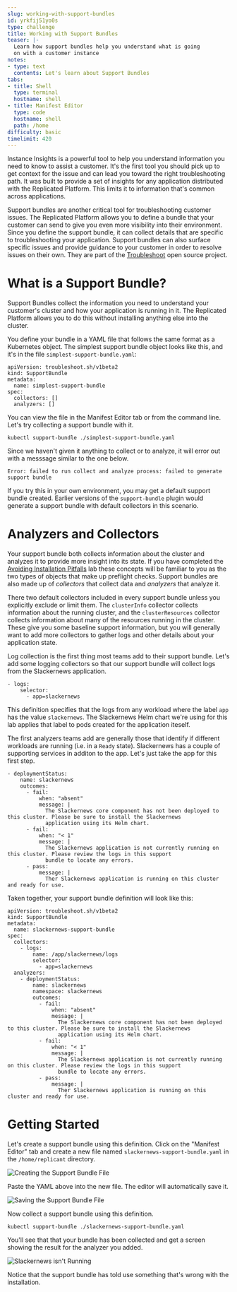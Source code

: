 ```yaml
---
slug: working-with-support-bundles
id: yrkfij51yo0s
type: challenge
title: Working with Support Bundles
teaser: |-
  Learn how support bundles help you understand what is going
  on with a customer instance
notes:
- type: text
  contents: Let's learn about Support Bundles
tabs:
- title: Shell
  type: terminal
  hostname: shell
- title: Manifest Editor
  type: code
  hostname: shell
  path: /home
difficulty: basic
timelimit: 420
---
```


Instance Insights is a powerful tool to help you understand information you
need to know to assist a customer. It's the first tool you should pick up to
get context for the issue and can lead you toward the right troubleshooting
path. It was built to provide a set of insights for any application distributed
with the Replicated Platform. This limits it to information that's common
across applications.

Support bundles are another critical tool for troubleshooting customer issues.
The Replicated Platform allows you to define a bundle that your customer can
send to give you even more visibility into their environment. Since you define
the support bundle, it can collect details that are specific to troubleshooting
your application. Support bundles can also surface specific issues and provide
guidance to your customer in order to resolve issues on their own. They are part
of the [Troubleshoot](https://troubleshoot.sh) open source project.

What is a Support Bundle?
=========================

Support Bundles collect the information you need to understand your customer's
cluster and how your application is running in it. The Replicated Platform
allows you to do this without installing anything else into the cluster.

You define your bundle in a YAML file that follows the same format as a
Kubernetes object. The simplest support bundle object looks like this, and it's
in the file `simplest-support-bundle.yaml`:

```
apiVersion: troubleshoot.sh/v1beta2
kind: SupportBundle
metadata:
  name: simplest-support-bundle
spec:
  collectors: []
  analyzers: []
```

You can view the file in the Manifest Editor tab or from the command line.
Let's try collecting a support bundle with it.

```
kubectl support-bundle ./simplest-support-bundle.yaml
```

Since we haven't given it anything to collect or to analyze, it will error out
with a messsage similar to the one below.

```
Error: failed to run collect and analyze process: failed to generate support bundle
```

If you try this in your own environment, you may get a default support bundle created.
Earlier versions of the `support-bundle` plugin would generate a support bundle
with default collectors in this scenario.

Analyzers and Collectors
========================

Your support bundle both collects information about the cluster and analyzes it
to provide more insight into its state. If you have completed the [Avoiding
Installation
Pitfalls](https://play.instruqt.com/replicated/tracks/avoiding-installation-pitfalls)
lab these concepts will be familiar to you as the two types of objects that
make up preflight checks. Support bundles are also made up of _collectors_ that
collect data and _analyzers_ that analyze it.

There two default collectors included in every support bundle unless you
explicitly exclude or limit them. The `clusterInfo` collector collects
information about the running cluster, and the `clusterResources` collector
collects information about many of the resources running in the cluster. These
give you some baseline support information, but you will generally want to add
more collectors to gather logs and other details about your application state.

Log collection is the first thing most teams add to their support bundle. Let's
add some logging collectors so that our support bundle will collect logs
from the Slackernews application.

```
- logs:
    selector:
      - app=slackernews
```

This definition specifies that the logs from any workload where the label `app`
has the value `slackernews`. The Slackernews Helm chart we're using
for this lab applies that label to pods created for the application iteself.

The first analyzers teams add are generally those that identify if different
workloads are running (i.e. in a `Ready` state). Slackernews has a couple of
supporting services in additon to the app. Let's just take the app for this
first step.

```
- deploymentStatus:
    name: slackernews
    outcomes:
      - fail:
          when: "absent"
          message: |
            The Slackernews core component has not been deployed to this cluster. Please be sure to install the Slackernews
            application using its Helm chart.
      - fail:
          when: "< 1"
          message: |
            The Slackernews application is not currently running on this cluster. Please review the logs in this support
            bundle to locate any errors.
      - pass:
          message: |
            Ther Slackernews application is running on this cluster and ready for use.
```

Taken together, your support bundle definition will look like this:

```
apiVersion: troubleshoot.sh/v1beta2
kind: SupportBundle
metadata:
  name: slackernews-support-bundle
spec:
  collectors:
    - logs:
        name: /app/slackernews/logs
        selector:
          - app=slackernews
  analyzers:
    - deploymentStatus:
        name: slackernews
        namespace: slackernews
        outcomes:
          - fail:
              when: "absent"
              message: |
                The Slackernews core component has not been deployed to this cluster. Please be sure to install the Slackernews
                application using its Helm chart.
          - fail:
              when: "< 1"
              message: |
                The Slackernews application is not currently running on this cluster. Please review the logs in this support
                bundle to locate any errors.
          - pass:
              message: |
                Ther Slackernews application is running on this cluster and ready for use.
```

Getting Started
===============

Let's create a support bundle using this definition. Click on the "Manifest
Editor" tab and create a new file named `slackernews-support-bundle.yaml` in the
`/home/replicant` directory.

![Creating the Support Bundle File](../assets/creating-slackernews-support-bundle.png)

Paste the YAML above into the new file. The editor will automatically save it.

![Saving the Support Bundle File](../assets/saving-slackernews-support-bundle.png)

Now collect a support bundle using this definition.

```
kubectl support-bundle ./slackernews-support-bundle.yaml
```

You'll see that that your bundle has been collected and get a screen showing
the result for the analyzer you added.

![Slackernews isn't Running](../assets/failing-slackernews-status.png)

Notice that the support bundle has told use something that's wrong with the
installation.
